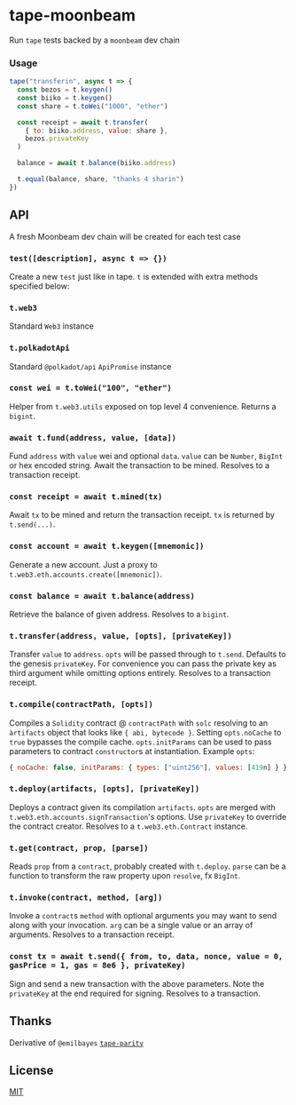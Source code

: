 # tape-moonbeam

Run `tape` tests backed by a `moonbeam` dev chain

### Usage 

```js
tape("transferin", async t => {
  const bezos = t.keygen()
  const biiko = t.keygen()
  const share = t.toWei("1000", "ether")

  const receipt = await t.transfer(
    { to: biiko.address, value: share },
    bezos.privateKey
  )

  balance = await t.balance(biiko.address)

  t.equal(balance, share, "thanks 4 sharin")
})
```

## API

A fresh Moonbeam dev chain will be created for each test case

### `test([description], async t => {})`

Create a new `test` just like in tape. `t` is extended with extra methods
specified below:

### `t.web3`

Standard `Web3` instance

### `t.polkadotApi`

Standard `@polkadot/api` `ApiPromise` instance

### `const wei = t.toWei("100", "ether")`

Helper from `t.web3.utils` exposed on top level 4 convenience. Returns a `bigint`.

### `await t.fund(address, value, [data])`

Fund `address` with `value` wei and optional `data`. `value` can be `Number`, `BigInt` or hex encoded string. Await the transaction to be mined. Resolves to a transaction receipt.

### `const receipt = await t.mined(tx)`

Await `tx` to be mined and return the transaction receipt. `tx` is returned by `t.send(...)`.

### `const account = await t.keygen([mnemonic])`

Generate a new account. Just a proxy to `t.web3.eth.accounts.create([mnemonic])`.

### `const balance = await t.balance(address)`

Retrieve the balance of given address. Resolves to a `bigint`.

### `t.transfer(address, value, [opts], [privateKey])`

Transfer `value` to `address`. `opts` will be passed through to `t.send`. Defaults to the genesis `privateKey`. For convenience you can pass the private key as third argument while omitting options entirely. Resolves to a transaction receipt.

### `t.compile(contractPath, [opts])`

Compiles a `Solidity` contract @ `contractPath` with `solc` resolving to an `àrtifacts` object that looks like `{ abi, bytecode }`. Setting `opts.noCache` to `true` bypasses the compile cache. `opts.initParams` can be used to pass parameters to contract `constructor`s at instantiation. Example `opts`: 

```js
{ noCache: false, initParams: { types: ["uint256"], values: [419n] } }
```

### `t.deploy(artifacts, [opts], [privateKey])`

Deploys a contract given its compilation `artifacts`. `opts` are merged with `t.web3.eth.accounts.signTransaction`'s options. Use `privateKey` to override the contract creator. Resolves to a `t.web3.eth.Contract` instance.

### `t.get(contract, prop, [parse])`

Reads `prop` from a `contract`, probably created with `t.deploy`. `parse` can be a function to transform the raw property upon `resolve`, fx `BigInt`.  

### `t.invoke(contract, method, [arg])`

Invoke a `contract`s `method` with optional arguments you may want to send along with your invocation. `arg` can be a single value or an array of arguments. Resolves to a transaction receipt.

### `const tx = await t.send({ from, to, data, nonce, value = 0, gasPrice = 1, gas = 8e6 }, privateKey)`

Sign and send a new transaction with the above parameters. Note the `privateKey`
at the end required for signing. Resolves to a transaction.

## Thanks

Derivative of `@emilbayes` [`tape-parity`](https://github.com/hyperdivision/tape-parity)

## License

[MIT](./LICENSE)